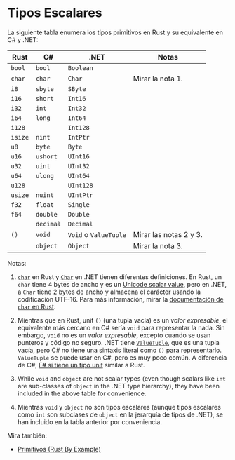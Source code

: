 # Tipos Escalares

La siguiente tabla enumera los tipos primitivos en Rust y su equivalente en
C# y .NET:

| Rust    | C#        | .NET                   | Notas                  |
| ------- | --------- | ---------------------- | -----------------------|
| `bool`  | `bool`    | `Boolean`              |                        |
| `char`  | `char`    | `Char`                 | Mirar la nota 1.       |
| `i8`    | `sbyte`   | `SByte`                |                        |
| `i16`   | `short`   | `Int16`                |                        |
| `i32`   | `int`     | `Int32`                |                        |
| `i64`   | `long`    | `Int64`                |                        |
| `i128`  |           | `Int128`               |                        |
| `isize` | `nint`    | `IntPtr`               |                        |
| `u8`    | `byte`    | `Byte`                 |                        |
| `u16`   | `ushort`  | `UInt16`               |                        |
| `u32`   | `uint`    | `UInt32`               |                        |
| `u64`   | `ulong`   | `UInt64`               |                        |
| `u128`  |           | `UInt128`              |                        |
| `usize` | `nuint`   | `UIntPtr`              |                        |
| `f32`   | `float`   | `Single`               |                        |
| `f64`   | `double`  | `Double`               |                        |
|         | `decimal` | `Decimal`              |                        |
| `()`    | `void`    | `Void` o `ValueTuple`  | Mirar las notas 2 y 3. |
|         | `object`  | `Object`               | Mirar la nota 3.       |

Notas:

1. [`char`][char.rs] en Rust y [`Char`][char.net] en .NET tienen diferentes
   definiciones. En Rust, un `char` tiene 4 bytes de ancho y es un [Unicode 
   scalar value], pero en .NET, a `Char` tiene 2 bytes de ancho y almacena el 
   carácter usando la codificación UTF-16. Para más información, mirar la [documentación de `char` en Rust][char.rs].

2. Mientras que en Rust, unit `()` (una tupla vacía) es un _valor expresable_, 
   el equivalente más cercano en C# sería `void` para representar la nada. 
   Sin embargo, `void` no es un _valor expresable_, excepto cuando se usan 
   punteros y código no seguro. .NET tiene [`ValueTuple`][ValueTuple], que es 
   una tupla vacía, pero C# no tiene una sintaxis literal como `()` para 
   representarlo. `ValueTuple` se puede usar en C#, pero es muy poco común. A 
   diferencia de C#, [F# sí tiene un tipo unit][unit.fs] similar a Rust.

3. While `void` and `object` are not scalar types (even though scalars like `int`
   are sub-classes of `object` in the .NET type hierarchy), they have been
   included in the above table for convenience.

4. Mientras `void` y `object` no son tipos escalares (aunque tipos escalares 
   como `int` son subclases de `object` en la jerarquía de tipos de .NET), se 
   han incluido en la tabla anterior por conveniencia.

Mira también:

- [Primitivos (Rust By Example)][primitives.rs]

[char.net]: https://learn.microsoft.com/en-us/dotnet/api/system.char
[char.rs]: https://doc.rust-lang.org/std/primitive.char.html
[Unicode scalar value]: https://www.unicode.org/glossary/#unicode_scalar_value
[ValueTuple]: https://learn.microsoft.com/en-us/dotnet/api/system.valuetuple?view=net-7.0
[unit.fs]: https://learn.microsoft.com/en-us/dotnet/fsharp/language-reference/unit-type
[primitives.rs]: https://doc.rust-lang.org/rust-by-example/primitives.html
